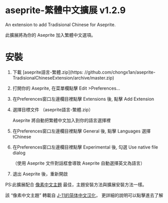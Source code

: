 # aseprite-繁體中文擴展 v1.2.9
An extension to add Tradisional Chinese for Aseprite.

此擴展將為你的 Aseprite 加入繁體中文選項。

# 安裝
1. 下載 [aseprite語言-繁體.zip](https: //github.com/chongx1an/aseprite-TradisionalChineseExtension/archive/master.zip)

2. 打開你的 Aseprite, 在菜單欄點擊 Edit >Preferences...

3. 在Preferences窗口左邊欄目裡點擊 Extensions 後, 點擊 Add Extension

4. 選擇目標文件 （aseprite語言-繁體.zip）

    Aseprite 將自動把繁體中文加入到你的語言選擇裡

5. 在Preferences窗口左邊欄目裡點擊 General 後, 點擊 Languages 選擇 tChinese

6. 在Preferences窗口左邊欄目裡點擊 Experimental 後, 勾選 Use native file dialog 
  
   （使用 Aseprite 文件對話框會導致 Aseprite 自動選擇英文為語言）
  
7. 退出 Aseprite 後，重新開啟

PS:此擴展配合 [像素中文主題](https://raw.githubusercontent.com/J-11/Aseprite-Simplified-Chinese/master/Formal/%E4%B8%BB%E9%A2%98-%E5%83%8F%E7%B4%A0%E5%AD%97%E4%BD%93aseprite-theme-pixel.zip) 最佳，主題安裝方法與擴展安裝方法一樣。

該 “像素中文主題” 轉載自 [J-11的简体中文汉化](https://github.com/J-11/Aseprite-Simplified-Chinese)， 更詳細的說明可以點擊進去了解


